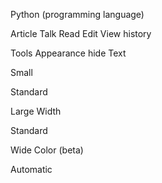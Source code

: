 
Python (programming language)

Article
Talk
Read
Edit
View history

Tools
Appearance hide
Text

Small

Standard

Large
Width

Standard

Wide
Color (beta)

Automatic

